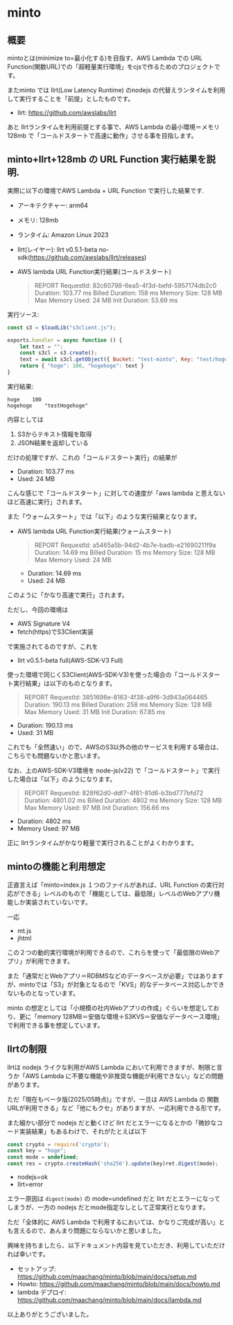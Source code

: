 # minto

## 概要

mintoとは(minimize to=最小化する)を目指す、AWS Lambda での URL Function(関数URL)での「超軽量実行環境」をcjsで作るためのプロジェクトです。

またminto では llrt(Low Latency Runtime) のnodejs の代替えランタイムを利用して実行することを「前提」としたものです。
- llrt: https://github.com/awslabs/llrt

あと llrtランタイムを利用前提とする事で、AWS Lambda の最小環境＝メモリ128mb で「コールドスタートで高速に動作」させる事を目指します。

## minto+llrt+128mb の URL Function 実行結果を説明.

実際に以下の環境でAWS Lambda + URL Function で実行した結果です.
- アーキテクチャー: arm64
- メモリ: 128mb
- ランタイム: Amazon Linux 2023
- llrt(レイヤー): llrt v0.5.1-beta no-sdk(https://github.com/awslabs/llrt/releases)

- AWS lambda URL Function実行結果(コールドスタート)
  > REPORT RequestId: 82c60798-6ea5-4f3d-befd-5957174db2c0 Duration: 103.77 ms Billed Duration: 158 ms Memory Size: 128 MB Max Memory Used: 24 MB Init Duration: 53.69 ms

実行ソース:
~~~js
const s3 = $loadLib("s3client.js");

exports.handler = async function () {
    let text = "";
    const s3cl = s3.create();
    text = await s3cl.getObject({ Bucket: "test-minto", Key: "test/hogehoge" });
    return { "hoge": 100, "hogehoge": text }
}
~~~

実行結果:
~~~
hoge	100
hogehoge	"testHogehoge"
~~~

内容としては
1. S3からテキスト情報を取得
2. JSON結果を返却している

だけの処理ですが、これの「コールドスタート実行」の結果が
- Duration: 103.77 ms
- Used: 24 MB

こんな感じで「コールドスタート」に対しての速度が「aws lambda と思えないほど高速に実行」されます。

また「ウォームスタート」では「以下」のような実行結果となります。

- AWS lambda URL Function実行結果(ウォームスタート)
  > REPORT RequestId: a5465a5b-94d2-4b7e-badb-e21690211f9a Duration: 14.69 ms Billed Duration: 15 ms Memory Size: 128 MB Max Memory Used: 24 MB 

  - Duration: 14.69 ms
  - Used: 24 MB

このように「かなり高速で実行」されます。

ただし、今回の環境は
- AWS Signature V4
- fetch(https)でS3Client実装

で実施されてるのですが、これを
- llrt v0.5.1-beta full(AWS-SDK-V3 Full)

使った環境で同じくS3Client(AWS-SDK-V3)を使った場合の「コールドスタート実行結果」は以下のものとなります。

> REPORT RequestId: 3851698e-8163-4f38-a9f6-3d943a064465 Duration: 190.13 ms Billed Duration: 258 ms Memory Size: 128 MB Max Memory Used: 31 MB Init Duration: 67.85 ms

- Duration: 190.13 ms
- Used: 31 MB

これでも「全然速い」ので、AWSのS3以外の他のサービスを利用する場合は、こちらでも問題ないかと思います。

なお、上のAWS-SDK-V3環境を node-js(v22) で「コールドスタート」で実行した場合は「以下」のようになります。

> REPORT RequestId: 828f62d0-ddf7-4f81-81d6-b3bd777bfd72 Duration: 4801.02 ms Billed Duration: 4802 ms Memory Size: 128 MB Max Memory Used: 97 MB Init Duration: 156.66 ms

- Duration: 4802 ms
- Memory Used: 97 MB

正に llrtランタイムがかなり軽量で実行されることがよくわかります。

## mintoの機能と利用想定

正直言えば「minto=index.js １つのファイルがあれば、URL Function の実行対応ができる」レベルのもので「機能としては、最低限」レベルのWebアプリ機能しか実装されていないです。

一応
- mt.js
- jhtml

この２つの動的実行環境が利用できるので、これらを使って「最低限のWebアプリ」が利用できます。

また「通常だとWebアプリ＝RDBMSなどのデータベースが必要」ではありますが、mintoでは「S3」が対象となるので「KVS」的なデータベース対応しかできないものとなっています。

minto の想定としては「小規模の社内Webアプリの作成」ぐらいを想定しており、更に「memory 128MB＝安価な環境＋S3KVS＝安価なデータベース環境」で利用できる事を想定しています。

## llrtの制限

llrtは nodejs ライクな利用がAWS Lambda において利用できますが、制限と言うか「AWS Lambda に不要な機能や非推奨な機能が利用できない」などの問題があります。

ただ「現在もベータ版(2025/05時点)」ですが、一旦は AWS Lambda の 関数URLが利用できる」など「他にもクセ」がありますが、一応利用できる形です。

また細かい部分で nodejs だと動くけど llrt だとエラーになるとかの「微妙なコード実装結果」もあるわけで、それがたとえば以下

~~~js
const crypto = require('crypto');
const key = "hoge";
const mode = undefined;
const res = crypto.createHash('sha256').update(key)ret.digest(mode);
~~~

- nodejs=ok
- llrt=error

エラー原因は `digest(mode)` の mode=undefined だと llrt だとエラーになってしまうが、一方の nodejs だとmode指定なしとして正常実行となります。

ただ「全体的に AWS Lambda で利用するにおいては、かなりご完成が高い」とも言えるので、あんまり問題にならないかと思いました。

興味を持ちましたら、以下ドキュメント内容を見ていただき、利用していただければ幸いです。

- セットアップ: https://github.com/maachang/minto/blob/main/docs/setup.md
- Howto: https://github.com/maachang/minto/blob/main/docs/howto.md
- lambda デプロイ: https://github.com/maachang/minto/blob/main/docs/lambda.md

以上ありがとうございました。
